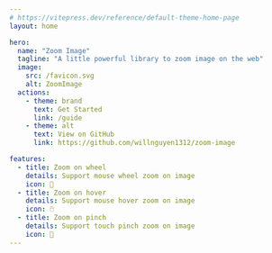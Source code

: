 ```yaml
---
# https://vitepress.dev/reference/default-theme-home-page
layout: home

hero:
  name: "Zoom Image"
  tagline: "A little powerful library to zoom image on the web"
  image:
    src: /favicon.svg
    alt: ZoomImage
  actions:
    - theme: brand
      text: Get Started
      link: /guide
    - theme: alt
      text: View on GitHub
      link: https://github.com/willnguyen1312/zoom-image

features:
  - title: Zoom on wheel
    details: Support mouse wheel zoom on image
    icon: 🛞
  - title: Zoom on hover
    details: Support mouse hover zoom on image
    icon: 🖱️
  - title: Zoom on pinch
    details: Support touch pinch zoom on image
    icon: 🤏
---
```


<script setup>
import Footer from './components/Footer.vue'
</script>

<Footer />
